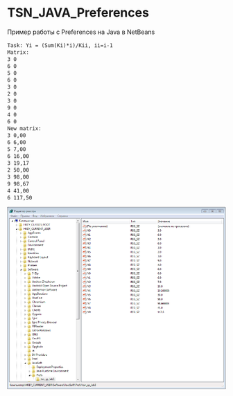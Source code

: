 # TSN_JAVA_Preferences
Пример работы с Preferences на Java в NetBeans

```
Task: Yi = (Sum(Ki)*i)/Kii, ii=i-1
Matrix:
3 0
6 0
5 0
6 0
3 0
2 0
3 0
9 0
4 0
6 0
New matrix:
3 0,00
6 6,00
5 7,00
6 16,00
3 19,17
2 50,00
3 98,00
9 98,67
4 41,00
6 117,50
```
![srcreenshot](screenshot.png)
